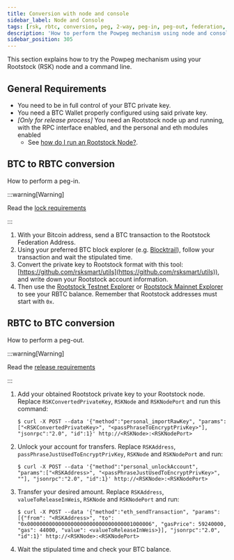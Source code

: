 ```yaml
---
title: Conversion with node and console
sidebar_label: Node and Console
tags: [rsk, rbtc, conversion, peg, 2-way, peg-in, peg-out, federation, node, cli]
description: 'How to perform the Powpeg mechanism using node and console.'
sidebar_position: 305
---
```


This section explains how to try the Powpeg mechanism using
your Rootstock (RSK) node and a command line.

## General Requirements
- You need to be in full control of your BTC private key.
- You need a BTC Wallet properly configured using said private key.
- _[Only for release process]_ You need an Rootstock node up and running,
  with the RPC interface enabled, and the personal and eth modules enabled
  - See [how do I run an Rootstock Node?](/node-operators/setup/).

## BTC to RBTC conversion

How to perform a peg-in.

:::warning[Warning]

Read the [lock requirements](/concepts/rbtc/networks#mainnet-conversion)

:::

1. With your Bitcoin address,
   send a BTC transaction to the Rootstock Federation Address.
2. Using your preferred BTC block explorer
   (e.g. [Blocktrail](https://www.blocktrail.com/BTC)),
   follow your transaction and wait the stipulated time.
3. Convert the private key to Rootstock format with this tool:
   [https://github.com/rsksmart/utils](https://github.com/rsksmart/utils)),
   and write down your Rootstock account information.
4. Then use the [Rootstock Testnet Explorer](https://explorer.testnet.rootstock.io)
   or [Rootstock Mainnet Explorer](https://explorer.rootstock.io)
   to see your RBTC balance.
   Remember that Rootstock addresses must start with `0x`.

## RBTC to BTC conversion

How to perform a peg-out.

:::warning[Warning]

Read the [release requirements](/concepts/rbtc/networks#rbtc-to-btc-conversion)

:::

1. Add your obtained Rootstock private key to your Rootstock node.
   Replace `RSKConvertedPrivateKey`, `RSKNode` and `RSKNodePort`
   and run this command:
   ```shell
   $ curl -X POST --data '{"method":"personal_importRawKey", "params":["<RSKConvertedPrivateKey>", "<passPhraseToEncryptPrivKey>"], "jsonrpc":"2.0", "id":1}' http://<RSKNode>:<RSKNodePort>
   ```
2. Unlock your account for transfers.
   Replace `RSKAddress`, `passPhraseJustUsedToEncryptPrivKey`, `RSKNode`
   and `RSKNodePort` and run:
   ```shell
   $ curl -X POST --data '{"method":"personal_unlockAccount", "params":["<RSKAddress>", "<passPhraseJustUsedToEncryptPrivKey>", ""], "jsonrpc":"2.0", "id":1}' http://<RSKNode>:<RSKNodePort>
   ```
3. Transfer your desired amount.
   Replace `RSKAddress`, `valueToReleaseInWeis`, `RSKNode` and `RSKNodePort`
   and run:
   ```shell
   $ curl -X POST --data '{"method":"eth_sendTransaction", "params":[{"from": "<RSKAddress>", "to": "0x0000000000000000000000000000000001000006", "gasPrice": 59240000, "gas": 44000, "value": <valueToReleaseInWeis>}], "jsonrpc":"2.0", "id":1}' http://<RSKNode>:<RSKNodePort>
   ```
4. Wait the stipulated time and check your BTC balance.